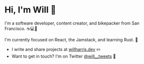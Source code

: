 # Hi, I'm Will 👋

I'm a software developer, content creator, and bikepacker from San Francisco. ☕💻🚴

I'm currently focused on React, the Jamstack, and learning Rust. 🦀

- I write and share projects at [willharris.dev](https://willharris.dev) ✏️
- Want to get in touch? I'm on Twitter [@will__tweets](https://twitter.com/will__tweets) 🤖

<!--
**will-t-harris/will-t-harris** is a ✨ _special_ ✨ repository because its `README.md` (this file) appears on your GitHub profile.

Here are some ideas to get you started:

- 🔭 I’m currently working on ...
- 🌱 I’m currently learning ...
- 👯 I’m looking to collaborate on ...
- 🤔 I’m looking for help with ...
- 💬 Ask me about ...
- 📫 How to reach me: ...
- 😄 Pronouns: ...
- ⚡ Fun fact: ...
-->
